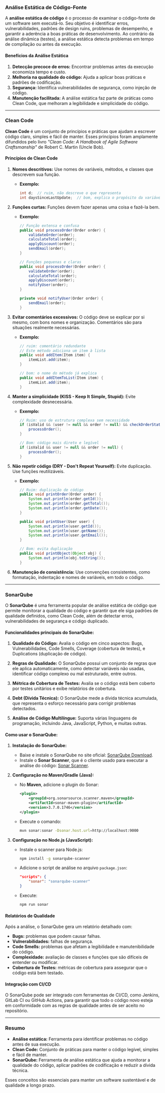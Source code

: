 
### Análise Estática de Código-Fonte

A **análise estática de código** é o processo de examinar o código-fonte de um software sem executá-lo. Seu objetivo é identificar erros, vulnerabilidades, padrões de design ruins, problemas de desempenho, e garantir a aderência a boas práticas de desenvolvimento. Ao contrário da análise dinâmica (testes), a análise estática detecta problemas em tempo de compilação ou antes da execução.

#### Benefícios da Análise Estática
1. **Detecção precoce de erros:** Encontrar problemas antes da execução economiza tempo e custo.
2. **Melhoria na qualidade do código:** Ajuda a aplicar boas práticas e padrões de codificação.
3. **Segurança:** Identifica vulnerabilidades de segurança, como injeção de código.
4. **Manutenção facilitada:** A análise estática faz parte de práticas como Clean Code, que melhoram a legibilidade e simplicidade do código.

---

### Clean Code

**Clean Code** é um conjunto de princípios e práticas que ajudam a escrever código claro, simples e fácil de manter. Esses princípios foram amplamente difundidos pelo livro *"Clean Code: A Handbook of Agile Software Craftsmanship"* de Robert C. Martin (Uncle Bob).

#### Princípios de Clean Code

1. **Nomes descritivos:** Use nomes de variáveis, métodos, e classes que descrevem sua função.
   - **Exemplo:**
     ```java
     int d;  // ruim, não descreve o que representa
     int daysSinceLastUpdate;  // bom, explica o propósito da variável
     ```

2. **Funções curtas:** Funções devem fazer apenas uma coisa e fazê-la bem.
   - **Exemplo:**
     ```java
     // Função extensa e confusa
     public void processOrder(Order order) {
         validateOrder(order);
         calculateTotal(order);
         applyDiscount(order);
         sendEmail(order);
     }

     // Funções pequenas e claras
     public void processOrder(Order order) {
         validateOrder(order);
         calculateTotal(order);
         applyDiscount(order);
         notifyUser(order);
     }

     private void notifyUser(Order order) {
         sendEmail(order);
     }
     ```

3. **Evitar comentários excessivos:** O código deve se explicar por si mesmo, com bons nomes e organização. Comentários são para situações realmente necessárias.
   - **Exemplo:**
     ```java
     // ruim: comentário redundante
     // Este método adiciona um item à lista
     public void addItem(Item item) {
         itemList.add(item);
     }

     // bom: o nome do método já explica
     public void addItemToList(Item item) {
         itemList.add(item);
     }
     ```

4. **Manter a simplicidade (KISS - Keep It Simple, Stupid):** Evite complexidade desnecessária.
   - **Exemplo:**
     ```java
     // Ruim: uso de estrutura complexa sem necessidade
     if (isValid && (user != null && order != null) && checkOrderStatus()) {
         processOrder();
     }

     // Bom: código mais direto e legível
     if (isValid && user != null && order != null) {
         processOrder();
     }
     ```

5. **Não repetir código (DRY - Don't Repeat Yourself):** Evite duplicação. Use funções reutilizáveis.
   - **Exemplo:**
     ```java
     // Ruim: duplicação de código
     public void printOrder(Order order) {
         System.out.println(order.getId());
         System.out.println(order.getTotal());
         System.out.println(order.getDate());
     }

     public void printUser(User user) {
         System.out.println(user.getId());
         System.out.println(user.getName());
         System.out.println(user.getEmail());
     }

     // Bom: evita duplicação
     public void printObject(Object obj) {
         System.out.println(obj.toString());
     }
     ```

6. **Manutenção de consistência:** Use convenções consistentes, como formatação, indentação e nomes de variáveis, em todo o código.

---

### SonarQube

O **SonarQube** é uma ferramenta popular de análise estática de código que permite monitorar a qualidade do código e garantir que ele siga padrões de qualidade definidos, como Clean Code, além de detectar erros, vulnerabilidades de segurança e código duplicado.

#### Funcionalidades principais do SonarQube:
1. **Qualidade do Código:** Avalia o código em cinco aspectos: Bugs, Vulnerabilidades, Code Smells, Coverage (cobertura de testes), e Duplications (duplicação de código).
   
2. **Regras de Qualidade:** O SonarQube possui um conjunto de regras que ele aplica automaticamente, como detectar variáveis não usadas, identificar código complexo ou mal estruturado, entre outros.
   
3. **Métrica de Cobertura de Testes:** Avalia se o código está bem coberto por testes unitários e exibe relatórios de cobertura.

4. **Debt (Dívida Técnica):** O SonarQube mede a dívida técnica acumulada, que representa o esforço necessário para corrigir problemas detectados.

5. **Análise de Código Multilíngue:** Suporta várias linguagens de programação, incluindo Java, JavaScript, Python, e muitas outras.

#### Como usar o SonarQube:

1. **Instalação do SonarQube:**
   - Baixe e instale o SonarQube no site oficial: [SonarQube Download](https://www.sonarqube.org/downloads/).
   - Instale o **Sonar Scanner**, que é o cliente usado para executar a análise do código: [Sonar Scanner](https://docs.sonarqube.org/latest/analysis/scan/sonarscanner/).

2. **Configuração no Maven/Gradle (Java):**
   - No **Maven**, adicione o plugin do Sonar:
     ```xml
     <plugin>
         <groupId>org.sonarsource.scanner.maven</groupId>
         <artifactId>sonar-maven-plugin</artifactId>
         <version>3.7.0.1746</version>
     </plugin>
     ```

   - Execute o comando:
     ```bash
     mvn sonar:sonar -Dsonar.host.url=http://localhost:9000
     ```

3. **Configuração no Node.js (JavaScript):**
   - Instale o scanner para Node.js:
     ```bash
     npm install -g sonarqube-scanner
     ```

   - Adicione o script de análise no arquivo `package.json`:
     ```json
     "scripts": {
         "sonar": "sonarqube-scanner"
     }
     ```

   - Execute:
     ```bash
     npm run sonar
     ```

#### Relatórios de Qualidade
Após a análise, o SonarQube gera um relatório detalhado com:
- **Bugs:** problemas que podem causar falhas.
- **Vulnerabilidades:** falhas de segurança.
- **Code Smells:** problemas que afetam a legibilidade e manutenibilidade do código.
- **Complexidade:** avaliação de classes e funções que são difíceis de entender ou modificar.
- **Cobertura de Testes:** métricas de cobertura para assegurar que o código está bem testado.

#### Integração com CI/CD
O SonarQube pode ser integrado com ferramentas de CI/CD, como Jenkins, GitLab CI ou GitHub Actions, para garantir que todo o código novo esteja em conformidade com as regras de qualidade antes de ser aceito no repositório.

---

### Resumo

- **Análise estática:** Ferramenta para identificar problemas no código antes de sua execução.
- **Clean Code:** Conjunto de práticas para manter o código legível, simples e fácil de manter.
- **SonarQube:** Ferramenta de análise estática que ajuda a monitorar a qualidade do código, aplicar padrões de codificação e reduzir a dívida técnica.

Esses conceitos são essenciais para manter um software sustentável e de qualidade a longo prazo.